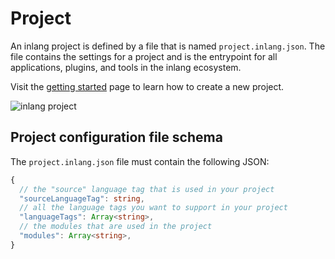 # Project

An inlang project is defined by a file that is named `project.inlang.json`. The file contains the settings for a project and is the entrypoint for all applications, plugins, and tools in the inlang ecosystem.

Visit the [getting started](/documentation/manually-create-project) page to learn how to create a new project.

![inlang project](https://cdn.jsdelivr.net/gh/inlang/monorepo/inlang/documentation/assets/project.jpg)

## Project configuration file schema

The `project.inlang.json` file must contain the following JSON:

```ts
{
  // the "source" language tag that is used in your project
  "sourceLanguageTag": string,
  // all the language tags you want to support in your project
  "languageTags": Array<string>,
  // the modules that are used in the project
  "modules": Array<string>,
}
```
